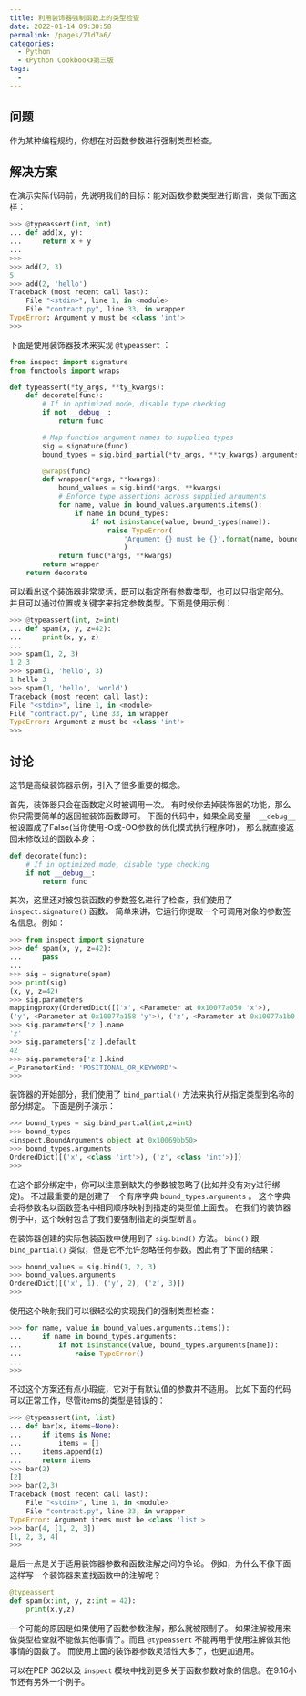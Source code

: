 ```yaml
---
title: 利用装饰器强制函数上的类型检查
date: 2022-01-14 09:30:58
permalink: /pages/71d7a6/
categories:
  - Python
  - 《Python Cookbook》第三版
tags:
  - 
---
```


## 问题

作为某种编程规约，你想在对函数参数进行强制类型检查。

## 解决方案

在演示实际代码前，先说明我们的目标：能对函数参数类型进行断言，类似下面这样：

```python
>>> @typeassert(int, int)
... def add(x, y):
...     return x + y
...
>>>
>>> add(2, 3)
5
>>> add(2, 'hello')
Traceback (most recent call last):
    File "<stdin>", line 1, in <module>
    File "contract.py", line 33, in wrapper
TypeError: Argument y must be <class 'int'>
>>>
```

下面是使用装饰器技术来实现 `@typeassert` ：

```python
from inspect import signature
from functools import wraps

def typeassert(*ty_args, **ty_kwargs):
    def decorate(func):
        # If in optimized mode, disable type checking
        if not __debug__:
            return func

        # Map function argument names to supplied types
        sig = signature(func)
        bound_types = sig.bind_partial(*ty_args, **ty_kwargs).arguments

        @wraps(func)
        def wrapper(*args, **kwargs):
            bound_values = sig.bind(*args, **kwargs)
            # Enforce type assertions across supplied arguments
            for name, value in bound_values.arguments.items():
                if name in bound_types:
                    if not isinstance(value, bound_types[name]):
                        raise TypeError(
                            'Argument {} must be {}'.format(name, bound_types[name])
                            )
            return func(*args, **kwargs)
        return wrapper
    return decorate
```

可以看出这个装饰器非常灵活，既可以指定所有参数类型，也可以只指定部分。 并且可以通过位置或关键字来指定参数类型。下面是使用示例：

```python
>>> @typeassert(int, z=int)
... def spam(x, y, z=42):
...     print(x, y, z)
...
>>> spam(1, 2, 3)
1 2 3
>>> spam(1, 'hello', 3)
1 hello 3
>>> spam(1, 'hello', 'world')
Traceback (most recent call last):
File "<stdin>", line 1, in <module>
File "contract.py", line 33, in wrapper
TypeError: Argument z must be <class 'int'>
>>>
```

## 讨论

这节是高级装饰器示例，引入了很多重要的概念。

首先，装饰器只会在函数定义时被调用一次。 有时候你去掉装饰器的功能，那么你只需要简单的返回被装饰函数即可。 下面的代码中，如果全局变量　`__debug__` 被设置成了False(当你使用-O或-OO参数的优化模式执行程序时)， 那么就直接返回未修改过的函数本身：

```python
def decorate(func):
    # If in optimized mode, disable type checking
    if not __debug__:
        return func
```

其次，这里还对被包装函数的参数签名进行了检查，我们使用了 `inspect.signature()` 函数。 简单来讲，它运行你提取一个可调用对象的参数签名信息。例如：

```python
>>> from inspect import signature
>>> def spam(x, y, z=42):
...     pass
...
>>> sig = signature(spam)
>>> print(sig)
(x, y, z=42)
>>> sig.parameters
mappingproxy(OrderedDict([('x', <Parameter at 0x10077a050 'x'>),
('y', <Parameter at 0x10077a158 'y'>), ('z', <Parameter at 0x10077a1b0 'z'>)]))
>>> sig.parameters['z'].name
'z'
>>> sig.parameters['z'].default
42
>>> sig.parameters['z'].kind
<_ParameterKind: 'POSITIONAL_OR_KEYWORD'>
>>>
```

装饰器的开始部分，我们使用了 `bind_partial()` 方法来执行从指定类型到名称的部分绑定。 下面是例子演示：

```python
>>> bound_types = sig.bind_partial(int,z=int)
>>> bound_types
<inspect.BoundArguments object at 0x10069bb50>
>>> bound_types.arguments
OrderedDict([('x', <class 'int'>), ('z', <class 'int'>)])
>>>
```

在这个部分绑定中，你可以注意到缺失的参数被忽略了(比如并没有对y进行绑定)。 不过最重要的是创建了一个有序字典 `bound_types.arguments` 。 这个字典会将参数名以函数签名中相同顺序映射到指定的类型值上面去。 在我们的装饰器例子中，这个映射包含了我们要强制指定的类型断言。

在装饰器创建的实际包装函数中使用到了 `sig.bind()` 方法。 `bind()` 跟 `bind_partial()` 类似，但是它不允许忽略任何参数。因此有了下面的结果：

```python
>>> bound_values = sig.bind(1, 2, 3)
>>> bound_values.arguments
OrderedDict([('x', 1), ('y', 2), ('z', 3)])
>>>
```

使用这个映射我们可以很轻松的实现我们的强制类型检查：

```python
>>> for name, value in bound_values.arguments.items():
...     if name in bound_types.arguments:
...         if not isinstance(value, bound_types.arguments[name]):
...             raise TypeError()
...
>>>
```

不过这个方案还有点小瑕疵，它对于有默认值的参数并不适用。 比如下面的代码可以正常工作，尽管items的类型是错误的：

```python
>>> @typeassert(int, list)
... def bar(x, items=None):
...     if items is None:
...         items = []
...     items.append(x)
...     return items
>>> bar(2)
[2]
>>> bar(2,3)
Traceback (most recent call last):
    File "<stdin>", line 1, in <module>
    File "contract.py", line 33, in wrapper
TypeError: Argument items must be <class 'list'>
>>> bar(4, [1, 2, 3])
[1, 2, 3, 4]
>>>
```

最后一点是关于适用装饰器参数和函数注解之间的争论。 例如，为什么不像下面这样写一个装饰器来查找函数中的注解呢？

```python
@typeassert
def spam(x:int, y, z:int = 42):
    print(x,y,z)
```

一个可能的原因是如果使用了函数参数注解，那么就被限制了。 如果注解被用来做类型检查就不能做其他事情了。而且 `@typeassert` 不能再用于使用注解做其他事情的函数了。 而使用上面的装饰器参数灵活性大多了，也更加通用。

可以在PEP 362以及 `inspect` 模块中找到更多关于函数参数对象的信息。在9.16小节还有另外一个例子。